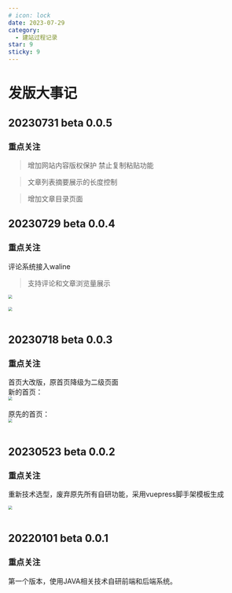 ```yaml
---
# icon: lock
date: 2023-07-29
category:
  - 建站过程记录
star: 9
sticky: 9
---
```


# 发版大事记

## 20230731 beta 0.0.5 

### 重点关注
> 增加网站内容版权保护
禁止复制粘贴功能

> 文章列表摘要展示的长度控制

> 增加文章目录页面
## 20230729 beta 0.0.4 

### 重点关注


评论系统接入waline
> 支持评论和文章浏览量展示

<img src="http://cdn.gydblog.com/images/blog-create/blog-create-12.png"  style="zoom: 50%;margin:0 auto;display:block"/><br/>
<img src="http://cdn.gydblog.com/images/blog-create/blog-create-13.png"  style="zoom: 50%;margin:0 auto;display:block"/><br/>

## 20230718 beta 0.0.3  

### 重点关注

首页大改版，原首页降级为二级页面  
新的首页：
<img src="http://cdn.gydblog.com/images/blog-create/blog-create-11.png"  style="zoom: 50%;margin:0 auto;display:block"/><br/>
原先的首页：
<img src="http://cdn.gydblog.com/images/blog-create/blog-create-10.png"  style="zoom: 50%;margin:0 auto;display:block"/><br/>


## 20230523 beta 0.0.2  

### 重点关注

重新技术选型，废弃原先所有自研功能，采用vuepress脚手架模板生成  

<img src="http://cdn.gydblog.com/images/blog-create/blog-create-10.png"  style="zoom: 50%;margin:0 auto;display:block"/><br/>


## 20220101 beta 0.0.1

### 重点关注
第一个版本，使用JAVA相关技术自研前端和后端系统。
<a href="https://github.com/CodingGyd/mine-client" text="前端工程" target="_blank"></a> <a href="https://github.com/CodingGyd/mine-server" text="后端工程" target="_blank"></a> <a href="https://github.com/CodingGyd/mine-sys" text="管理后台工程" target="_blank"></a>
<br/>
 